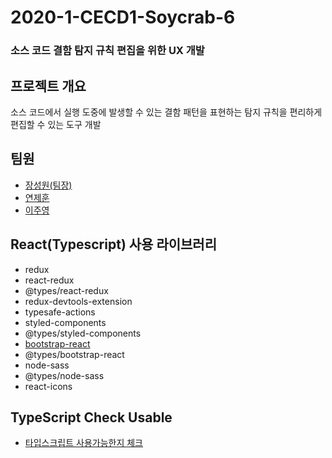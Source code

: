 # 2020-1-CECD1-Soycrab-6
### 소스 코드 결함 탐지 규칙 편집을 위한 UX 개발

## 프로젝트 개요
소스 코드에서 실행 도중에 발생할 수 있는 결함 패턴을 표현하는 탐지 규칙을 편리하게 편집할 수 있는 도구 개발

## 팀원
- [장성원(팀장)](https://github.com/godwon2095)  
- [연제훈](https://github.com/YJHoon)  
- [이주영](https://github.com/JuYeong0413)

## React(Typescript) 사용 라이브러리
- redux
- react-redux
- @types/react-redux
- redux-devtools-extension
- typesafe-actions
- styled-components
- @types/styled-components
- [bootstrap-react](https://react-bootstrap.github.io/)
- @types/bootstrap-react
- node-sass
- @types/node-sass
- react-icons

## TypeScript Check Usable
- [타입스크립트 사용가능한지 체크](https://microsoft.github.io/TypeSearch/)
